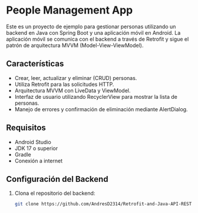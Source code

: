 # People Management App

Este es un proyecto de ejemplo para gestionar personas utilizando un backend en Java con Spring Boot y una aplicación móvil en Android. La aplicación móvil se comunica con el backend a través de Retrofit y sigue el patrón de arquitectura MVVM (Model-View-ViewModel).

## Características

- Crear, leer, actualizar y eliminar (CRUD) personas.
- Utiliza Retrofit para las solicitudes HTTP.
- Arquitectura MVVM con LiveData y ViewModel.
- Interfaz de usuario utilizando RecyclerView para mostrar la lista de personas.
- Manejo de errores y confirmación de eliminación mediante AlertDialog.

## Requisitos

- Android Studio
- JDK 17 o superior
- Gradle
- Conexión a internet

## Configuración del Backend

1. Clona el repositorio del backend:

   ```bash
   git clone https://github.com/AndresD2314/Retrofit-and-Java-API-REST.git
